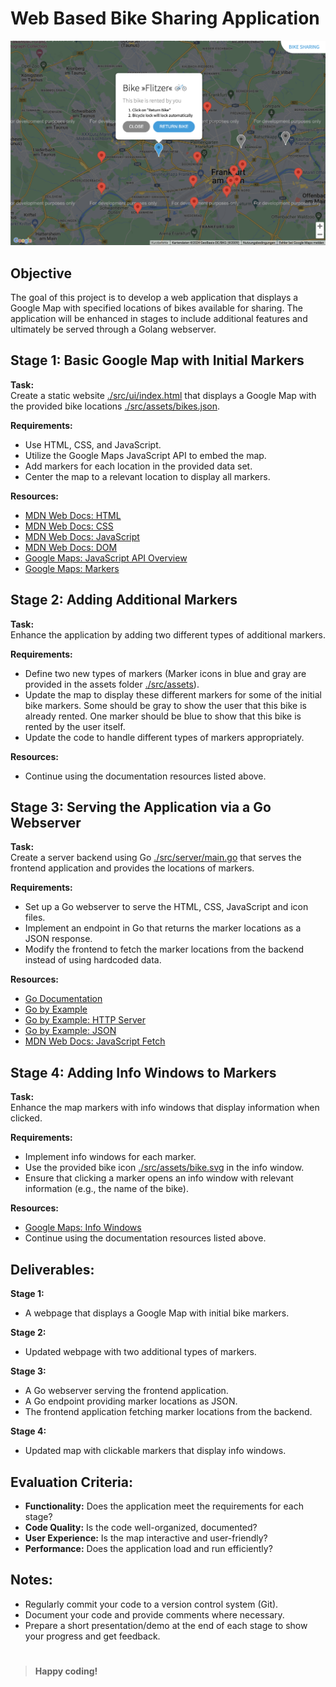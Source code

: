 # Web Based Bike Sharing Application

![Web Based Bike Sharing Application](./docs/bike-sharing.png)

##  Objective

The goal of this project is to develop a web application that displays a Google Map with specified locations of bikes available for sharing. The application will be enhanced in stages to include additional features and ultimately be served through a Golang webserver.

## Stage 1: Basic Google Map with Initial Markers

**Task:**  
Create a static website [./src/ui/index.html](./src/ui/index.html) that displays a Google Map with the provided bike locations [./src/assets/bikes.json](./src/assets/bikes.json).

**Requirements:**

- Use HTML, CSS, and JavaScript.
- Utilize the Google Maps JavaScript API to embed the map.
- Add markers for each location in the provided data set.
- Center the map to a relevant location to display all markers.

**Resources:**

- [MDN Web Docs: HTML](https://developer.mozilla.org/en-US/docs/Web/HTML)
- [MDN Web Docs: CSS](https://developer.mozilla.org/en-US/docs/Web/CSS)
- [MDN Web Docs: JavaScript](https://developer.mozilla.org/en-US/docs/Web/JavaScript)
- [MDN Web Docs: DOM](https://developer.mozilla.org/en-US/docs/Web/API/Document_Object_Model)
- [Google Maps: JavaScript API Overview](https://developers.google.com/maps/documentation/javascript/overview)
- [Google Maps: Markers](https://developers.google.com/maps/documentation/javascript/advanced-markers/overview)

## Stage 2: Adding Additional Markers

**Task:**  
Enhance the application by adding two different types of additional markers.

**Requirements:**

- Define two new types of markers (Marker icons in blue and gray are provided in the assets folder [./src/assets](./src/assets)).
- Update the map to display these different markers for some of the initial bike markers. Some should be gray to show the user that this bike is already rented. One marker should be blue to show that this bike is rented by the user itself.
- Update the code to handle different types of markers appropriately.

**Resources:**

- Continue using the documentation resources listed above.

## Stage 3: Serving the Application via a Go Webserver

**Task:**  
Create a server backend using Go [./src/server/main.go](./src/server/main.go) that serves the frontend application and provides the locations of markers.

**Requirements:**

- Set up a Go webserver to serve the HTML, CSS, JavaScript and icon files.
- Implement an endpoint in Go that returns the marker locations as a JSON response.
- Modify the frontend to fetch the marker locations from the backend instead of using hardcoded data.

**Resources:**

- [Go Documentation](https://go.dev/doc/)
- [Go by Example](https://gobyexample.com/)
- [Go by Example: HTTP Server](https://gobyexample.com/http-server)
- [Go by Example: JSON](https://gobyexample.com/json)
- [MDN Web Docs: JavaScript Fetch](https://developer.mozilla.org/en-US/docs/Web/API/Fetch_API/Using_Fetch)

## Stage 4: Adding Info Windows to Markers

**Task:**  
Enhance the map markers with info windows that display information when clicked.

**Requirements:**

- Implement info windows for each marker.
- Use the provided bike icon [./src/assets/bike.svg](./src/assets/bike.svg) in the info window.
- Ensure that clicking a marker opens an info window with relevant information (e.g., the name of the bike).

**Resources:**

- [Google Maps: Info Windows](https://developers.google.com/maps/documentation/javascript/infowindows)
- Continue using the documentation resources listed above.

## Deliverables:

**Stage 1:**

- A webpage that displays a Google Map with initial bike markers.

**Stage 2:**

- Updated webpage with two additional types of markers.

**Stage 3:**

- A Go webserver serving the frontend application.  
- A Go endpoint providing marker locations as JSON.  
- The frontend application fetching marker locations from the backend.

**Stage 4:**

- Updated map with clickable markers that display info windows.

## Evaluation Criteria:

- **Functionality:** Does the application meet the requirements for each stage?
- **Code Quality:** Is the code well-organized, documented?
- **User Experience:** Is the map interactive and user-friendly?
- **Performance:** Does the application load and run efficiently?

## Notes:

- Regularly commit your code to a version control system (Git).
- Document your code and provide comments where necessary.
- Prepare a short presentation/demo at the end of each stage to show your progress and get feedback.

# 
> **Happy coding!**